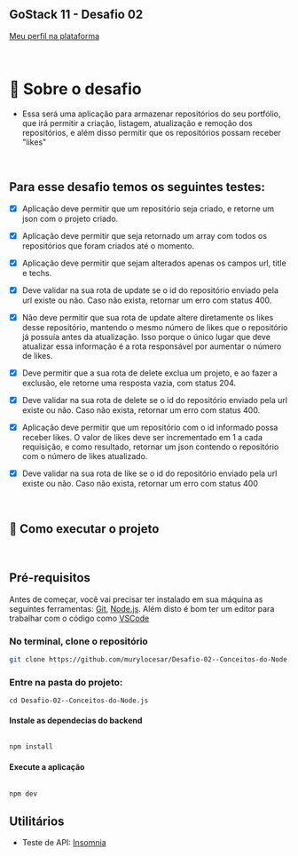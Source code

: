 ## GoStack 11 - Desafio 02 
<a href="https://app.rocketseat.com.br/me/murylocesar
">Meu perfil na plataforma</a>


<br>

# 🚀 Sobre o desafio

* Essa será uma aplicação para armazenar repositórios do seu portfólio, que irá permitir a criação, listagem, atualização e remoção dos repositórios, e além disso permitir que os repositórios possam receber "likes"

<br>


## Para esse desafio temos os seguintes testes:

- [X] Aplicação deve permitir que um repositório seja criado, e retorne um json com o projeto criado.

- [X] Aplicação deve permitir que seja retornado um array com todos os repositórios que foram criados até o momento.

- [X] Aplicação deve permitir que sejam alterados apenas os campos url, title e techs.

- [X] Deve validar na sua rota de update se o id do repositório enviado pela url existe ou não. Caso não exista, retornar um erro com status 400.

- [X] Não deve permitir que sua rota de update altere diretamente os likes desse repositório, mantendo o mesmo número de likes que o repositório já possuía antes da atualização. Isso porque o único lugar que deve atualizar essa informação é a rota responsável por aumentar o número de likes.

- [X] Deve permitir que a sua rota de delete exclua um projeto, e ao fazer a exclusão, ele retorne uma resposta vazia, com status 204.

- [X] Deve validar na sua rota de delete se o id do repositório enviado pela url existe ou não. Caso não exista, retornar um erro com status 400.

- [X] Aplicação deve permitir que um repositório com o id informado possa receber likes. O valor de likes deve ser incrementado em 1 a cada requisição, e como resultado, retornar um json contendo o repositório com o número de likes atualizado.

- [X] Deve validar na sua rota de like se o id do repositório enviado pela url existe ou não. Caso não exista, retornar um erro com status 400
<br>


## 🚀 Como executar o projeto

<br>

## Pré-requisitos
Antes de começar, você vai precisar ter instalado em sua máquina as seguintes ferramentas:  <a href="https://git-scm.com/">Git<a>, <a href="https://nodejs.org/en/">Node.js</a>. Além disto é bom ter um editor para trabalhar com o código como <a href="https://code.visualstudio.com/">VSCode</a>




### No terminal, clone o repositório
```bash
git clone https://github.com/murylocesar/Desafio-02--Conceitos-do-Node.js.git
```

### Entre na pasta do projeto:
``` 
cd Desafio-02--Conceitos-do-Node.js
```
#### Instale as dependecias do backend
```bash

npm install
```
#### Execute a aplicação
```bash

npm dev
```

## Utilitários
- Teste de API: <a href="https://insomnia.rest/">Insomnia</a>